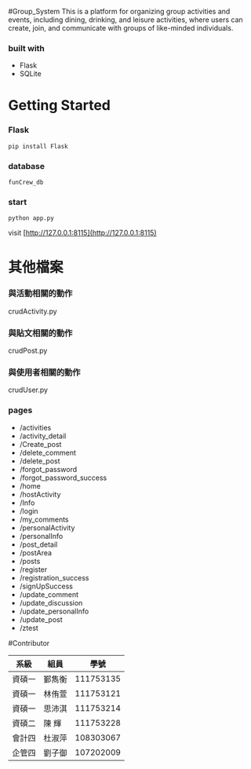 
#Group_System
This is a platform for organizing group activities and events, including dining, drinking, and leisure activities, where users can create, join, and communicate with groups of like-minded individuals.
### built with
* Flask
* SQLite

# Getting Started

### Flask
```
pip install Flask
```
### database
```
funCrew_db
```
### start
```
python app.py
```
visit [http://127.0.0.1:8115](http://127.0.0.1:8115)

# 其他檔案
### 與活動相關的動作
crudActivity.py
### 與貼文相關的動作
crudPost.py
### 與使用者相關的動作
crudUser.py
### pages
* /activities
* /activity_detail
* /Create_post
* /delete_comment
* /delete_post
* /forgot_password
* /forgot_password_success
* /home
* /hostActivity
* /Info
* /login
* /my_comments
* /personalActivity
* /personalInfo
* /post_detail
* /postArea
* /posts
* /register
* /registration_success
* /signUpSuccess
* /update_comment
* /update_discussion
* /update_personalInfo
* /update_post
* /ztest





 

















#Contributor

|  系級  |  組員  |    學號    |
|-------|--------|------------|
| 資碩一 | 鄞雋衡 | 111753135  |
| 資碩一 | 林侑萱 | 111753121  |
| 資碩一 | 思沛淇 | 111753214  |
| 資碩二 | 陳  輝 | 111753228  |
| 會計四 | 杜淑萍 | 108303067  |
| 企管四 | 劉子御 | 107202009  |


